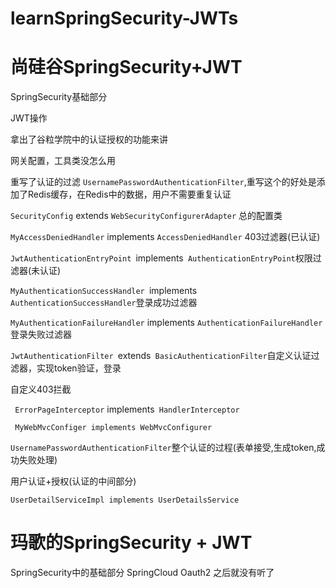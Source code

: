 # learnSpringSecurity-JWTs
# 尚硅谷SpringSecurity+JWT
SpringSecurity基础部分

JWT操作

拿出了谷粒学院中的认证授权的功能来讲

网关配置，工具类没怎么用

重写了认证的过滤 `UsernamePasswordAuthenticationFilter`,重写这个的好处是添加了Redis缓存，在Redis中的数据，用户不需要重复认证

`SecurityConfig` extends `WebSecurityConfigurerAdapter` 总的配置类

`MyAccessDeniedHandler` implements `AccessDeniedHandler` 403过滤器(已认证)

`JwtAuthenticationEntryPoint `implements` AuthenticationEntryPoint`权限过滤器(未认证)

`MyAuthenticationSuccessHandler `implements` AuthenticationSuccessHandler`登录成功过滤器

`MyAuthenticationFailureHandler` implements `AuthenticationFailureHandler`登录失败过滤器

`JwtAuthenticationFilter `extends` BasicAuthenticationFilter`自定义认证过滤器，实现token验证，登录

自定义403拦截

` ErrorPageInterceptor` implements` HandlerInterceptor`

` MyWebMvcConfiger implements WebMvcConfigurer`

`UsernamePasswordAuthenticationFilter`整个认证的过程(表单接受,生成token,成功失败处理)

用户认证+授权(认证的中间部分)

`UserDetailServiceImpl implements UserDetailsService`

# 玛歌的SpringSecurity + JWT
SpringSecurity中的基础部分
SpringCloud Oauth2 之后就没有听了
